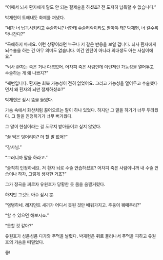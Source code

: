 “어째서 뇌사 환자에게 말도 안 되는 절제술을 하셨죠? 전 도저히 납득할 수 없습니다.”

박재현이 토해내듯 화제를 꺼냈다.

“네가 너 납득시키려고 수술하니? 너한테 수술허락이라도 받아야 돼? 박재현, 너 갈수록 막나간다?”

“곡해하지 마세요. 이런 상황이라면 누구나 저 같은 반응을 보일 겁니다. 뇌사 환자에게 뇌수술을 하는 건 아무 의미도 없습니다. 이건 인턴이 아니라 의대생도 아는 사실이에요.”

“뇌사 환자는 죽은 거나 다름없어. 어차피 죽은 사람인데 이런저런 가능성을 열어두고 수술하는 게 왜 나쁘지?”

“궤변입니다. 환자는 회복 가능성이 전혀 없었어요. 그리고 가능성을 열어두고 수술했다면서 왜 환자의 뇌만 절제하셨죠?”

박재현은 잠시 뜸을 들였다.

가슴 속에서 화산처럼 끓어오르는 말이 하나 있었다. 하지만 그 말을 하기가 너무 두려웠다. 그 말을 인정하기가 너무 버거웠다.

그 말이 현실이라는 걸 도무지 받아들이고 싶지 않았다.

“꿀 먹은 벙어리야? 더 할 말 없어?”

“강사님.”

“그러니까 말을 하라고.”

“솔직히 인정하세요. 저 환자 뇌로 수술 연습하셨죠? 어차피 죽은 사람이니까 내 수술 연습이나 하자, 그렇게 생각한 거죠?”

그가 정곡을 찌르자 유원호가 당황한 듯 몸을 움찔거렸다.

하지만 그것도 아주 잠시 뿐.

“염병하네. 레지던트 새끼가 어디서 못된 것만 배워가지고. 주둥이 꿰매주리?”

“할 수 있으면 해보시죠.”

“못할 것 같아?”

유원호가 성큼성큼 다가와 주먹을 날렸다. 박재현은 뒤로 물러나서 주먹을 피하고 유원호의 가슴을 떠밀었다.

쿵!